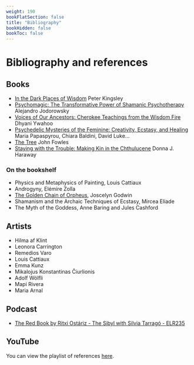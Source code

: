 ```yaml
---
weight: 190
bookFlatSection: false
title: "Bibliography"
bookHidden: false
bookToc: false
---
```


# Bibliography and references

## Books

- [In the Dark Places of Wisdom](https://a.co/d/gFJgGsC)
  Peter Kingsley
- [Psychomagic: The Transformative Power of Shamanic Psychotherapy](https://a.co/d/2fq4I9S) 
  Alejandro Jodorowsky 
- [Voices of Our Ancestors: Cherokee Teachings from the Wisdom Fire](https://a.co/d/gGsvm2P)
  Dhyani Ywahoo
- [Psychedelic Mysteries of the Feminine: Creativity, Ecstasy, and Healing](https://a.co/d/8nU73ru) 
  Maria Papaspyrou, Chiara Baldini, David Luke...
- [The Tree](https://a.co/d/63z1ozD) 
  John Fowles
- [Staying with the Trouble: Making Kin in the Chthulucene](https://a.co/d/iKeDvkM) Donna J. Haraway

### On the bookshelf

- Physics and Metaphysics of Painting, Louis Cattiaux
- Androgyny, Elémire Zolla
- [The Golden Chain of Orpheus](https://amzn.to/4gwzloI), Joscelyn Godwin
- Shamanism and the Archaic Techniques of Ecstasy, Mircea Eliade
- The Myth of the Goddess, Anne Baring and Jules Cashford

## Artists

- Hilma af Klint
- Leonora Carrington
- Remedios Varo
- Louis Cattiaux
- Emma Kunz
- Mikalojus Konstantinas Čiurlionis
- Adolf Wölfli
- Mapi Rivera
- Maria Arnal

## Podcast

- [The Red Book by Ritxi Ostáriz - The Sibyl with Silvia Tarragó - ELR235](https://open.spotify.com/episode/7sMIEy17vbR9PqfpnWtpnZ)

## YouTube

You can view the playlist of references [here](https://www.youtube.com/watch?v=AiBaXhoAkE8&list=PLDtuqx9znDF__iRQ8yzHVCzaZ49XypuWy).